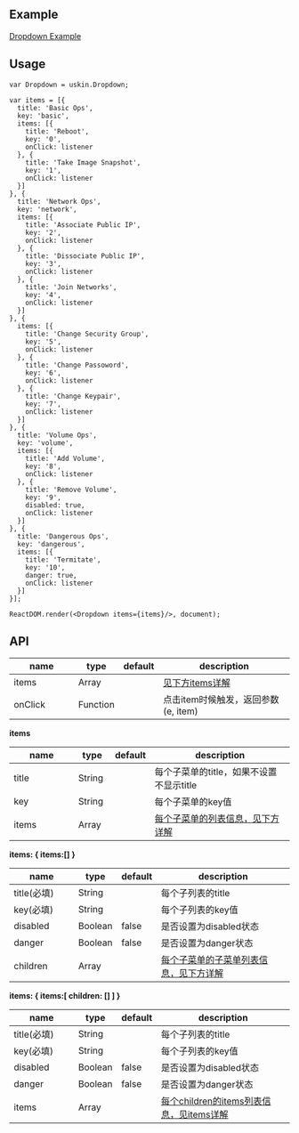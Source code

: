 ## Example
<a href="./dropdown.html" target="_blank">Dropdown Example</a>

## Usage
```
var Dropdown = uskin.Dropdown;

var items = [{
  title: 'Basic Ops',
  key: 'basic',
  items: [{
    title: 'Reboot',
    key: '0',
    onClick: listener
  }, {
    title: 'Take Image Snapshot',
    key: '1',
    onClick: listener
  }]
}, {
  title: 'Network Ops',
  key: 'network',
  items: [{
    title: 'Associate Public IP',
    key: '2',
    onClick: listener
  }, {
    title: 'Dissociate Public IP',
    key: '3',
    onClick: listener
  }, {
    title: 'Join Networks',
    key: '4',
    onClick: listener
  }]
}, {
  items: [{
    title: 'Change Security Group',
    key: '5',
    onClick: listener
  }, {
    title: 'Change Passoword',
    key: '6',
    onClick: listener
  }, {
    title: 'Change Keypair',
    key: '7',
    onClick: listener
  }]
}, {  
  title: 'Volume Ops',
  key: 'volume',
  items: [{
    title: 'Add Volume',
    key: '8',
    onClick: listener
  }, {
    title: 'Remove Volume',
    key: '9',
    disabled: true,
    onClick: listener
  }]
}, {
  title: 'Dangerous Ops',
  key: 'dangerous',
  items: [{
    title: 'Termitate',
    key: '10',
    danger: true,
    onClick: listener
  }]
}];

ReactDOM.render(<Dropdown items={items}/>, document);
```

## API
<table>
  <thead>
    <tr>
      <th style="width: 100px;">name</th>
      <th style="width: 50px;">type</th>
      <th style="width: 50px;">default</th>
      <th>description</th>
    </tr>
  </thead>
  <tbody>
    <tr>
      <td>items</td>
      <td>Array</td>
      <td></td>
      <td><a href="#items">见下方items详解</a></td>
    </tr>
    <tr>
      <td>onClick</td>
      <td>Function</td>
      <td></td>
      <td>点击item时候触发，返回参数(e, item)</td>
    </tr>
  </tbody>
</table>

**items**
<table id="items">
  <thead>
    <tr>
      <th style="width: 100px;">name</th>
      <th style="width: 50px;">type</th>
      <th style="width: 50px;">default</th>
      <th>description</th>
    </tr>
  </thead>
  <tbody>
    <tr>
      <td>title</td>
      <td>String</td>
      <td></td>
      <td>每个子菜单的title，如果不设置不显示title</td>
    </tr>
    <tr>
      <td>key</td>
      <td>String</td>
      <td></td>
      <td>每个子菜单的key值</td>
    </tr>
    <tr>
      <td>items</td>
      <td>Array</td>
      <td></td>
      <td><a href="#items-items">每个子菜单的列表信息，见下方详解</a></td>
    </tr>
  </tbody>
</table>

**items: { items:[] }**
<table id="items-items">
  <thead>
    <tr>
      <th style="width: 100px;">name</th>
      <th style="width: 50px;">type</th>
      <th style="width: 50px;">default</th>
      <th>description</th>
    </tr>
  </thead>
  <tbody>
    <tr>
      <td>title(必填)</td>
      <td>String</td>
      <td></td>
      <td>每个子列表的title</td>
    </tr>
    <tr>
      <td>key(必填)</td>
      <td>String</td>
      <td></td>
      <td>每个子列表的key值</td>
    </tr>
    <tr>
      <td>disabled</td>
      <td>Boolean</td>
      <td>false</td>
      <td>是否设置为disabled状态</td>
    </tr>
    <tr>
      <td>danger</td>
      <td>Boolean</td>
      <td>false</td>
      <td>是否设置为danger状态</td>
    </tr>
    <tr>
      <td>children</td>
      <td>Array</td>
      <td></td>
      <td><a href="#items-items-children">每个子菜单的子菜单列表信息，见下方详解</a></td>
    </tr>
  </tbody>
</table>

**items: { items:[ children: [] ] }**
<table id="items-items">
  <thead>
    <tr>
      <th style="width: 100px;">name</th>
      <th style="width: 50px;">type</th>
      <th style="width: 50px;">default</th>
      <th>description</th>
    </tr>
  </thead>
  <tbody>
    <tr>
      <td>title(必填)</td>
      <td>String</td>
      <td></td>
      <td>每个子列表的title</td>
    </tr>
    <tr>
      <td>key(必填)</td>
      <td>String</td>
      <td></td>
      <td>每个子列表的key值</td>
    </tr>
    <tr>
      <td>disabled</td>
      <td>Boolean</td>
      <td>false</td>
      <td>是否设置为disabled状态</td>
    </tr>
    <tr>
      <td>danger</td>
      <td>Boolean</td>
      <td>false</td>
      <td>是否设置为danger状态</td>
    </tr>
    <tr>
      <td>items</td>
      <td>Array</td>
      <td></td>
      <td><a href="#items-items">每个children的items列表信息，见items详解</a></td>
    </tr>
  </tbody>
</table>